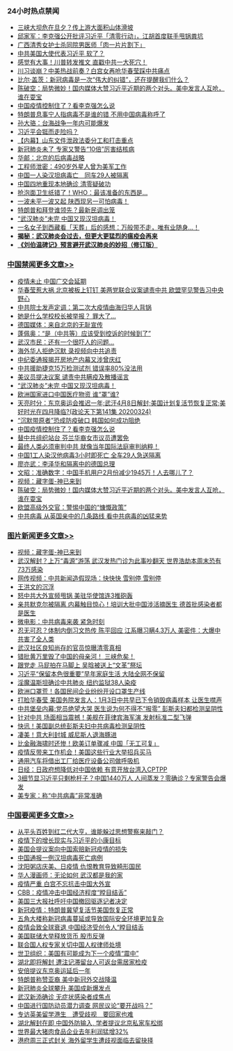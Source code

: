 <div class="catlist">
<h3>24小时热点禁闻</h3>
<ul>
<li><a href="https://github.com/fqnews/bnews/blob/master/cbnews/20200324/1299457.md">三峡大坝危在旦夕？传上游大面积山体滑坡</a></li>
<li><a href="https://github.com/fqnews/bnews/blob/master/bannedvideo/20200324/1299580.md">邱家军：李克强公开批评习近平「清零行动」，江胡首度联手甩锅粪坑 </a></li>
<li><a href="https://github.com/fqnews/bnews/blob/master/baitai/20200324/1299469.md">广西清秀女护士杀同院男医师「肉一片片割下」</a></li>
<li><a href="https://github.com/fqnews/bnews/blob/master/cbnews/20200324/1299494.md">中共美国大使代表习近平 软了？</a></li>
<li><a href="https://github.com/fqnews/bnews/blob/master/cnnews/20200325/1299939.md">感觉有大事！川普转发推文 直戳中共一大死穴！</a></li>
<li><a href="https://github.com/fqnews/bnews/blob/master/cnnews/20200324/1299626.md">川习谈崩？中美热战前奏？白宫女再呛华春莹踩中共痛点</a></li>
<li><a href="https://github.com/fqnews/bnews/blob/master/baitai/20200325/1299711.md">比尔&#183;盖茨&#65306;新冠病毒是一次&#8220;伟大的纠错&#8221;&#65292;还在提醒我们什么&#65311;</a></li>
<li><a href="https://github.com/fqnews/bnews/blob/master/cbnews/20200325/1299808.md">陈破空：局势微妙！国内媒体大赞习近平近期的两个对头。美中发言人互呛，谁在耍宝 </a></li>
<li><a href="https://github.com/fqnews/bnews/blob/master/cbnews/20200325/1299962.md">中国疫情控制住了？看李克强怎么说</a></li>
<li><a href="https://github.com/fqnews/bnews/blob/master/worldnews/usa/20200324/1299500.md">特朗普息事宁人指病毒不是谁的错 不用中国病毒称呼了</a></li>
<li><a href="https://github.com/fqnews/bnews/blob/master/ssgc/20200325/1299878.md">孙大骆：台海战争一年内可能爆发</a></li>
<li><a href="https://github.com/fqnews/bnews/blob/master/ssgc/20200325/1299652.md">习近平会铤而走险吗？</a></li>
<li><a href="https://github.com/fqnews/bnews/blob/master/cbnews/20200324/1299458.md">【内幕】山东文件泄政法委分工和打击重点</a></li>
<li><a href="https://github.com/fqnews/bnews/blob/master/cbnews/20200324/1299633.md">新冠肺炎未了 专家又警告“10倍”厉害结核病</a></li>
<li><a href="https://github.com/fqnews/bnews/blob/master/cbnews/20200325/1299688.md">华邮：北京的后病毒战略</a></li>
<li><a href="https://github.com/fqnews/bnews/blob/master/cnnews/20200325/1299934.md">工程师泄密：490岁外星人曾为美军工作</a></li>
<li><a href="https://github.com/fqnews/bnews/blob/master/cbnews/20200325/1299731.md">中国一人染汉坦病毒亡　同车29人被隔离</a></li>
<li><a href="https://github.com/fqnews/bnews/blob/master/cbnews/20200324/1299501.md">中国四地重现本地确诊 清零疑破功</a></li>
<li><a href="https://github.com/fqnews/bnews/blob/master/funmedia/20200325/1299765.md">抢泡面卫生纸错了！WHO：最该准备的东西是…</a></li>
<li><a href="https://github.com/fqnews/bnews/blob/master/comments/20200325/1299869.md">一波未平一波又起 陕西现另一可怕病毒！</a></li>
<li><a href="https://github.com/fqnews/bnews/blob/master/worldnews/usa/20200325/1299955.md">特朗普和拜登谁领先？最新民调出笼</a></li>
<li><a href="https://github.com/fqnews/bnews/blob/master/cbnews/20200325/1299996.md">“武汉肺炎”未完 中国又现汉坦病毒！</a></li>
<li><a href="https://github.com/fqnews/bnews/blob/master/funmedia/20200325/1299798.md">一名女子到西藏看「天葬」后的感想：万般带不走，唯有业随身…！</a></li>
<li><b><a href="https://github.com/fqnews/bnews/blob/master/comments/20200211/1275071.md" target="_blank">揭秘：武汉肺炎会过去，但更大更猛烈的瘟疫会再来</a></b></li>
<li><b><a href="https://github.com/fqnews/bnews/blob/master/comments/20200207/1272816.md" target="_blank">《刘伯温碑记》预言避开武汉肺炎的妙招（修订版）</a></b></li>
</ul>
</div>

<div class="catlist">
<h3><a href="https://github.com/fqnews/bnews/blob/master/cbnews/" target="_blank">中国禁闻</a><span><a href="https://github.com/fqnews/bnews/blob/master/cbnews/" target="_blank" rel="nofollow">更多文章>></a></span></h3>
<ul>
<li><a href="https://github.com/fqnews/bnews/blob/master/cbnews/20200325/1300108.md" target="_blank">疫情未止 中国广交会延期</a></li>
<li><a href="https://github.com/fqnews/bnews/blob/master/cbnews/20200325/1300093.md" target="_blank">华春莹惹大祸 北京被板上钉钉 美两党联合议案谴责中共 欧盟罕见警告习中央野心</a></li>
<li><a href="https://github.com/fqnews/bnews/blob/master/cbnews/20200325/1300045.md" target="_blank">中共院士发声定调：第二次大疫情由海归华人背锅</a></li>
<li><a href="https://github.com/fqnews/bnews/blob/master/cbnews/20200325/1300044.md" target="_blank">她是什么学校校长被举报？ 罪大了…</a></li>
<li><a href="https://github.com/fqnews/bnews/blob/master/cbnews/20200325/1300033.md" target="_blank">德国媒体：来自北京的无耻宣传</a></li>
<li><a href="https://github.com/fqnews/bnews/blob/master/cbnews/20200325/1300032.md" target="_blank">蓬佩奥：“是（中共等）应该受到控诉的时候到了”</a></li>
<li><a href="https://github.com/fqnews/bnews/blob/master/cbnews/20200325/1300031.md" target="_blank">武汉市民：还有一个很吓人的问题&#8230;</a></li>
<li><a href="https://github.com/fqnews/bnews/blob/master/cbnews/20200325/1300020.md" target="_blank">海外华人拒绝沉默 录视频向中共追责</a></li>
<li><a href="https://github.com/fqnews/bnews/blob/master/cbnews/20200325/1300000.md" target="_blank">中纪委通报揭开房地产内幕又涉曾庆红</a></li>
<li><a href="https://github.com/fqnews/bnews/blob/master/cbnews/20200325/1299999.md" target="_blank">中共援助捷克15万检测试剂 错误率80%没法用</a></li>
<li><a href="https://github.com/fqnews/bnews/blob/master/cbnews/20200325/1299998.md" target="_blank">美议员提决议案 谴责中共瞒疫及散播谣言</a></li>
<li><a href="https://github.com/fqnews/bnews/blob/master/cbnews/20200325/1299996.md" target="_blank">“武汉肺炎”未完 中国又现汉坦病毒！</a></li>
<li><a href="https://github.com/fqnews/bnews/blob/master/cbnews/20200325/1299992.md" target="_blank">欧洲国家进口中国医疗物资 谁“罩”谁?</a></li>
<li><a href="https://github.com/fqnews/bnews/blob/master/cbnews/20200325/1299989.md" target="_blank">天亮时分：东京奥运会推迟一年;武汗4月8日解封;美国计划复活节恢复正常;美好时光在四月降临?(政论天下第141集 20200324)</a></li>
<li><a href="https://github.com/fqnews/bnews/blob/master/cbnews/20200325/1299975.md" target="_blank">“沉默带原者”恐成防疫破口 韩国如何成功阻绝</a></li>
<li><a href="https://github.com/fqnews/bnews/blob/master/cbnews/20200325/1299962.md" target="_blank">中国疫情控制住了？看李克强怎么说</a></li>
<li><a href="https://github.com/fqnews/bnews/blob/master/cbnews/20200325/1299911.md" target="_blank">替中共组织站台 芬兰华裔女市议员遭罢免</a></li>
<li><a href="https://github.com/fqnews/bnews/blob/master/cbnews/20200325/1299910.md" target="_blank">最终人类必须审判中共 就像当年国际法庭审判纳粹！</a></li>
<li><a href="https://github.com/fqnews/bnews/blob/master/cbnews/20200325/1299909.md" target="_blank">中国1工人染汉他病毒3小时即死亡 全车29人急送隔离</a></li>
<li><a href="https://github.com/fqnews/bnews/blob/master/cbnews/20200325/1299871.md" target="_blank">廖亦武：李泽华和隔离中的德国总理</a></li>
<li><a href="https://github.com/fqnews/bnews/blob/master/cbnews/20200325/1299860.md" target="_blank">文昭：准确数字：中国手机用户2月份减少1945万！人去哪儿了？</a></li>
<li><a href="https://github.com/fqnews/bnews/blob/master/comments/20200325/1299854.md" target="_blank">视频：藏字蛋-神已来到</a></li>
<li><a href="https://github.com/fqnews/bnews/blob/master/cbnews/20200325/1299808.md" target="_blank">陈破空：局势微妙！国内媒体大赞习近平近期的两个对头。美中发言人互呛，谁在耍宝</a></li>
<li><a href="https://github.com/fqnews/bnews/blob/master/cbnews/20200325/1299804.md" target="_blank">欧盟高级外交官：警惕中国的“慷慨政策”</a></li>
<li><a href="https://github.com/fqnews/bnews/blob/master/cbnews/20200325/1299740.md" target="_blank">中共病毒 从英国亲中的几条路线 看中共病毒的凶猛来势</a></li>

</ul>
</div>
<div class="catlist">
<h3><a href="https://github.com/fqnews/bnews/blob/master/topimagenews/" target="_blank">图片新闻</a><span><a href="https://github.com/fqnews/bnews/blob/master/topimagenews/" target="_blank" rel="nofollow">更多文章>></a></span></h3>
<ul>
<li><a href="https://github.com/fqnews/bnews/blob/master/comments/20200325/1299854.md" target="_blank">视频：藏字蛋-神已来到</a></li>
<li><a href="https://github.com/fqnews/bnews/blob/master/topimagenews/20200324/1299418.md" target="_blank">武汉解封？上万“毒源”游荡 武汉发热门诊为此事吵翻天 世界浩劫本周末恐有73万感染</a></li>
<li><a href="https://github.com/fqnews/bnews/blob/master/topimagenews/20200324/1299417.md" target="_blank">网传视频：中共新闻造假现场：快快快 雪别停 雪别停</a></li>
<li><a href="https://github.com/fqnews/bnews/blob/master/topimagenews/20200324/1299393.md" target="_blank">王洪文的沉浮</a></li>
<li><a href="https://github.com/fqnews/bnews/blob/master/topimagenews/20200324/1299011.md" target="_blank">怒中共大外宣频甩锅 美驻华使馆连3推砲轰</a></li>
<li><a href="https://github.com/fqnews/bnews/blob/master/topimagenews/20200323/1298960.md" target="_blank">亲共默克尔被隔离 内幕触目惊心！培训大批中国涉活摘医生 德首批感染者都是医生</a></li>
<li><a href="https://github.com/fqnews/bnews/blob/master/comments/20200323/1298854.md" target="_blank">微电影：中共病毒来袭 紧急时刻</a></li>
<li><a href="https://github.com/fqnews/bnews/blob/master/topimagenews/20200323/1298806.md" target="_blank">忍无可忍？体制内倒习文热传 陈平回应 江系曝习瞒4.3万人 美密件：大爆中共害了全人类</a></li>
<li><a href="https://github.com/fqnews/bnews/blob/master/topimagenews/20200323/1298798.md" target="_blank">武汉社区良知尚存的官员惊曝清零真相</a></li>
<li><a href="https://github.com/fqnews/bnews/blob/master/topimagenews/20200323/1298774.md" target="_blank">错批黄万里毁了中国的母亲河！ 三峡危矣！</a></li>
<li><a href="https://github.com/fqnews/bnews/blob/master/topimagenews/20200323/1298757.md" target="_blank">跟党走 马屁拍在马脚上 吴晗被送上“文革”祭坛</a></li>
<li><a href="https://github.com/fqnews/bnews/blob/master/topimagenews/20200323/1298686.md" target="_blank">习近平“保留本色很重要”早年家庭生活 大陆全网不保留</a></li>
<li><a href="https://github.com/fqnews/bnews/blob/master/topimagenews/20200323/1298657.md" target="_blank">淫魔温斯坦确诊中共肺炎 纽约监狱38人染疫</a></li>
<li><a href="https://github.com/fqnews/bnews/blob/master/topimagenews/20200322/1298400.md" target="_blank">欧洲口罩荒！各国民间企业纷纷开设口罩生产线</a></li>
<li><a href="https://github.com/fqnews/bnews/blob/master/topimagenews/20200322/1298376.md" target="_blank">打脸华春莹 美国务院发言人：1月3日中共早已下令销毁病毒样本 让医生噤声</a></li>
<li><a href="https://github.com/fqnews/bnews/blob/master/topimagenews/20200322/1298247.md" target="_blank">中共堡垒内幕:党员绝望大哭 医生说为何不得不“报零” 彭斯夫妇都检测呈阴性</a></li>
<li><a href="https://github.com/fqnews/bnews/blob/master/topimagenews/20200322/1298236.md" target="_blank">针对中共 场面相当震撼！美舰在菲律宾海军演 发射标准二型飞弹</a></li>
<li><a href="https://github.com/fqnews/bnews/blob/master/topimagenews/20200322/1298145.md" target="_blank">快讯！美国副总统彭斯夫妇中共病毒检测呈阴性</a></li>
<li><a href="https://github.com/fqnews/bnews/blob/master/topimagenews/20200322/1298052.md" target="_blank">凄美！意大利封城 威尼斯人退海豚进</a></li>
<li><a href="https://github.com/fqnews/bnews/blob/master/topimagenews/20200322/1298011.md" target="_blank">比金融海啸时还惨！欧美订单骤减 中国「无工可复」</a></li>
<li><a href="https://github.com/fqnews/bnews/blob/master/topimagenews/20200322/1297908.md" target="_blank">疫情反带来工作机会！美国这些行业大举招兵买马</a></li>
<li><a href="https://github.com/fqnews/bnews/blob/master/topimagenews/20200321/1297882.md" target="_blank">通用汽车将借出工厂给医疗设备公司做呼吸机</a></li>
<li><a href="https://github.com/fqnews/bnews/blob/master/topimagenews/20200321/1297881.md" target="_blank">日经：日政府想降低对中国依赖 有意开放台湾入CPTPP</a></li>
<li><a href="https://github.com/fqnews/bnews/blob/master/topimagenews/20200321/1297836.md" target="_blank">3细节显习近平只剩枪杆子？中国1440万人 人间蒸发？零确诊？专家警告会爆发</a></li>
<li><a href="https://github.com/fqnews/bnews/blob/master/comments/20200321/1297635.md" target="_blank">美专家：称“中共病毒”非常准确</a></li>

</ul>
</div>
<div class="catlist">
<h3><a href="https://github.com/fqnews/bnews/blob/master/headline/" target="_blank">中国要闻</a><span><a href="https://github.com/fqnews/bnews/blob/master/headline/" target="_blank" rel="nofollow">更多文章>></a></span></h3>
<ul>
<li><a href="https://github.com/fqnews/bnews/blob/master/headline/20200325/1299990.md" target="_blank">从平头百姓到红二代大亨，谁能躲过思想警察来敲门？</a></li>
<li><a href="https://github.com/fqnews/bnews/blob/master/headline/20200325/1299880.md" target="_blank">疫情下的增长现实与习近平的小康目标</a></li>
<li><a href="https://github.com/fqnews/bnews/blob/master/headline/20200325/1299849.md" target="_blank">美国会提议案向中国索赔新冠疫情的损失</a></li>
<li><a href="https://github.com/fqnews/bnews/blob/master/headline/20200325/1299848.md" target="_blank">中国通报一例汉坦病毒死亡病例</a></li>
<li><a href="https://github.com/fqnews/bnews/blob/master/headline/20200325/1299801.md" target="_blank">沈阳粥店庆美、日疫情 仇恨教育导致畸形国民</a></li>
<li><a href="https://github.com/fqnews/bnews/blob/master/headline/20200325/1299757.md" target="_blank">华人漫画师：无论如何  武汉都是我的家</a></li>
<li><a href="https://github.com/fqnews/bnews/blob/master/headline/20200325/1299756.md" target="_blank">疫情严重 白宫不忘抗击中国大外宣</a></li>
<li><a href="https://github.com/fqnews/bnews/blob/master/headline/20200325/1299755.md" target="_blank">CBB：疫情冲击中国经济程度“瞠目结舌”</a></li>
<li><a href="https://github.com/fqnews/bnews/blob/master/headline/20200325/1299754.md" target="_blank">美国三大报社呼吁中国撤回驱逐记者决定</a></li>
<li><a href="https://github.com/fqnews/bnews/blob/master/headline/20200325/1299753.md" target="_blank">新冠疫情：特朗普冀望复活节美国恢复正常</a></li>
<li><a href="https://github.com/fqnews/bnews/blob/master/headline/20200325/1299734.md" target="_blank">五角大楼称新冠病毒蔓延或导致国际安全环境更加复杂</a></li>
<li><a href="https://github.com/fqnews/bnews/blob/master/headline/20200325/1299733.md" target="_blank">疫情会致全球衰退   中国经济受创令人“瞠目结舌</a></li>
<li><a href="https://github.com/fqnews/bnews/blob/master/headline/20200325/1299707.md" target="_blank">美国联储大举释放货币 股市反弹</a></li>
<li><a href="https://github.com/fqnews/bnews/blob/master/headline/20200325/1299706.md" target="_blank">联合国人权专家关切中国人权律师处境</a></li>
<li><a href="https://github.com/fqnews/bnews/blob/master/headline/20200325/1299682.md" target="_blank">世卫组织：美国有可能成为下一个疫情“震中”</a></li>
<li><a href="https://github.com/fqnews/bnews/blob/master/headline/20200325/1299660.md" target="_blank">湖北即将解封 遭注记滞留台人可返台需居家检疫</a></li>
<li><a href="https://github.com/fqnews/bnews/blob/master/headline/20200325/1299649.md" target="_blank">安倍提议东京奥运延后一年</a></li>
<li><a href="https://github.com/fqnews/bnews/blob/master/headline/20200325/1299648.md" target="_blank">特朗普称赞亚裔 美中新冠外交战降温</a></li>
<li><a href="https://github.com/fqnews/bnews/blob/master/headline/20200325/1299647.md" target="_blank">新冠肺炎全球攀升 美国成新爆发点</a></li>
<li><a href="https://github.com/fqnews/bnews/blob/master/headline/20200325/1299646.md" target="_blank">武汉新添确诊 无症状感染者成焦点</a></li>
<li><a href="https://github.com/fqnews/bnews/blob/master/headline/20200324/1299636.md" target="_blank">中国进行国防动员潜力调查      网民议论“要开战吗？”</a></li>
<li><a href="https://github.com/fqnews/bnews/blob/master/headline/20200324/1299635.md" target="_blank">专访英美留学港生　遭受歧视　要回家也难</a></li>
<li><a href="https://github.com/fqnews/bnews/blob/master/headline/20200324/1299629.md" target="_blank">湖北解封在即 中国外防输入, 学者提议北京私家车松绑</a></li>
<li><a href="https://github.com/fqnews/bnews/blob/master/headline/20200324/1299628.md" target="_blank">世界最大猪肉食品企业去年利润猛增32%</a></li>
<li><a href="https://github.com/fqnews/bnews/blob/master/headline/20200324/1299627.md" target="_blank">港府周三正式封关 海外留学生遭歧视面临去留抉择</a></li>

</ul>
</div>
